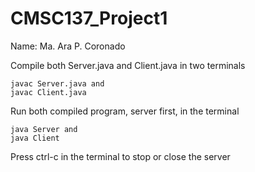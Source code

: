 # CMSC137_Project1
Name: Ma. Ara P. Coronado

Compile both Server.java and Client.java in two terminals

    javac Server.java and 
    javac Client.java

Run both compiled program, server first, in the terminal
    
    java Server and 
    java Client

Press ctrl-c in the terminal to stop or close the server
